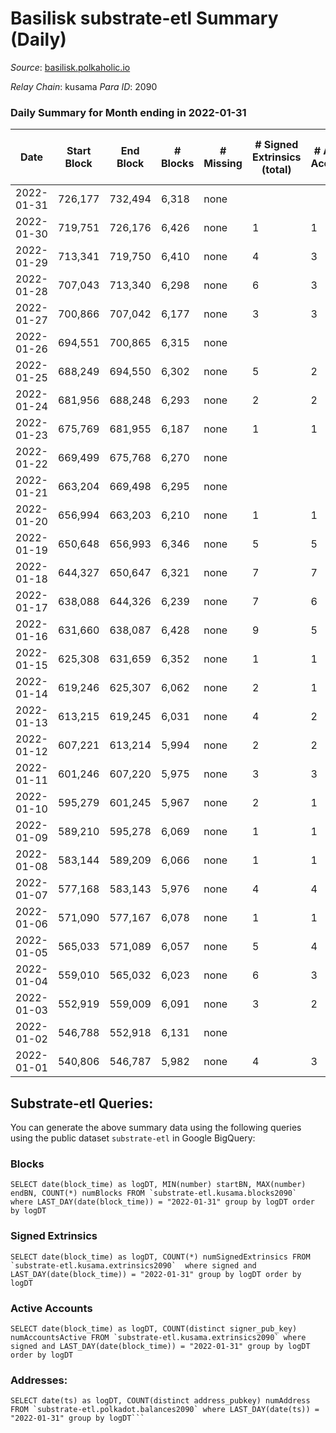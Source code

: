 # Basilisk substrate-etl Summary (Daily)

_Source_: [basilisk.polkaholic.io](https://basilisk.polkaholic.io)

*Relay Chain*: kusama
*Para ID*: 2090



### Daily Summary for Month ending in 2022-01-31


| Date | Start Block | End Block | # Blocks | # Missing | # Signed Extrinsics (total) | # Active Accounts | # Addresses with Balances | # Events | # Transfers | # XCM Transfers In | # XCM Transfers Out |
| ---- | ----------- | --------- | -------- | --------- | --------------------------- | ----------------- | ------------------------- | -------- | ----------- | ------------------ | ------------------- |
| 2022-01-31 | 726,177 | 732,494 | 6,318 | none  |  |  | 11,915 | 18,959 |   |   |   |
| 2022-01-30 | 719,751 | 726,176 | 6,426 | none  | 1 | 1 | 11,915 | 19,286 |   |   |   |
| 2022-01-29 | 713,341 | 719,750 | 6,410 | none  | 4 | 3 | 11,915 | 19,243 |   |   |   |
| 2022-01-28 | 707,043 | 713,340 | 6,298 | none  | 6 | 3 | 11,915 | 18,919 |   |   |   |
| 2022-01-27 | 700,866 | 707,042 | 6,177 | none  | 3 | 3 | 11,915 | 18,543 |   |   |   |
| 2022-01-26 | 694,551 | 700,865 | 6,315 | none  |  |  | 11,915 | 18,951 |   |   |   |
| 2022-01-25 | 688,249 | 694,550 | 6,302 | none  | 5 | 2 | 11,915 | 18,924 |   |   |   |
| 2022-01-24 | 681,956 | 688,248 | 6,293 | none  | 2 | 2 | 11,915 | 18,888 |   |   |   |
| 2022-01-23 | 675,769 | 681,955 | 6,187 | none  | 1 | 1 | 11,915 | 18,568 |   |   |   |
| 2022-01-22 | 669,499 | 675,768 | 6,270 | none  |  |  | 11,915 | 18,819 |   |   |   |
| 2022-01-21 | 663,204 | 669,498 | 6,295 | none  |  |  | 11,915 | 18,890 |   |   |   |
| 2022-01-20 | 656,994 | 663,203 | 6,210 | none  | 1 | 1 | 11,915 | 18,637 |   |   |   |
| 2022-01-19 | 650,648 | 656,993 | 6,346 | none  | 5 | 5 | 11,915 | 19,054 |   |   |   |
| 2022-01-18 | 644,327 | 650,647 | 6,321 | none  | 7 | 7 | 11,915 | 18,986 |   |   |   |
| 2022-01-17 | 638,088 | 644,326 | 6,239 | none  | 7 | 6 | 11,915 | 18,736 |   |   |   |
| 2022-01-16 | 631,660 | 638,087 | 6,428 | none  | 9 | 5 | 11,915 | 19,307 |   |   |   |
| 2022-01-15 | 625,308 | 631,659 | 6,352 | none  | 1 | 1 | 11,915 | 19,066 |   |   |   |
| 2022-01-14 | 619,246 | 625,307 | 6,062 | none  | 2 | 1 | 11,915 | 18,195 |   |   |   |
| 2022-01-13 | 613,215 | 619,245 | 6,031 | none  | 4 | 2 | 11,915 | 18,106 |   |   |   |
| 2022-01-12 | 607,221 | 613,214 | 5,994 | none  | 2 | 2 | 11,915 | 17,991 |   |   |   |
| 2022-01-11 | 601,246 | 607,220 | 5,975 | none  | 3 | 3 | 11,915 | 17,940 |   |   |   |
| 2022-01-10 | 595,279 | 601,245 | 5,967 | none  | 2 | 1 | 11,915 | 17,910 |   |   |   |
| 2022-01-09 | 589,210 | 595,278 | 6,069 | none  | 1 | 1 | 11,915 | 18,214 |   |   |   |
| 2022-01-08 | 583,144 | 589,209 | 6,066 | none  | 1 | 1 | 11,915 | 18,209 |   |   |   |
| 2022-01-07 | 577,168 | 583,143 | 5,976 | none  | 4 | 4 | 11,915 | 17,941 |   |   |   |
| 2022-01-06 | 571,090 | 577,167 | 6,078 | none  | 1 | 1 | 11,915 | 18,241 |   |   |   |
| 2022-01-05 | 565,033 | 571,089 | 6,057 | none  | 5 | 4 | 11,915 | 18,186 |   |   |   |
| 2022-01-04 | 559,010 | 565,032 | 6,023 | none  | 6 | 3 | 11,915 | 18,089 |   |   |   |
| 2022-01-03 | 552,919 | 559,009 | 6,091 | none  | 3 | 2 | 11,915 | 18,285 |   |   |   |
| 2022-01-02 | 546,788 | 552,918 | 6,131 | none  |  |  | 11,915 | 18,398 |   |   |   |
| 2022-01-01 | 540,806 | 546,787 | 5,982 | none  | 4 | 3 | 11,915 | 17,959 |   |   |   |

## Substrate-etl Queries:
You can generate the above summary data using the following queries using the public dataset `substrate-etl` in Google BigQuery:


### Blocks
```
SELECT date(block_time) as logDT, MIN(number) startBN, MAX(number) endBN, COUNT(*) numBlocks FROM `substrate-etl.kusama.blocks2090`  where LAST_DAY(date(block_time)) = "2022-01-31" group by logDT order by logDT
```


### Signed Extrinsics
```
SELECT date(block_time) as logDT, COUNT(*) numSignedExtrinsics FROM `substrate-etl.kusama.extrinsics2090`  where signed and LAST_DAY(date(block_time)) = "2022-01-31" group by logDT order by logDT
```


### Active Accounts
```
SELECT date(block_time) as logDT, COUNT(distinct signer_pub_key) numAccountsActive FROM `substrate-etl.kusama.extrinsics2090` where signed and LAST_DAY(date(block_time)) = "2022-01-31" group by logDT order by logDT
```


### Addresses:
```
SELECT date(ts) as logDT, COUNT(distinct address_pubkey) numAddress FROM `substrate-etl.polkadot.balances2090` where LAST_DAY(date(ts)) = "2022-01-31" group by logDT```

